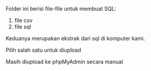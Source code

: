Folder ini berisi file-file untuk membuat SQL:

1. file csv
2. file sql

Keduanya merupakan ekstrak dari sql di komputer kami. 

Pilih salah satu untuk diupload

Masih diupload ke phpMyAdmin secara manual
